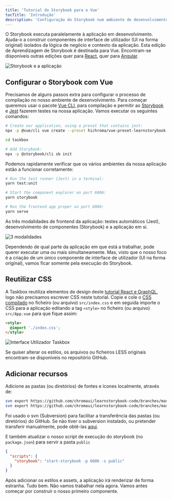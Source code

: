 ```yaml
---
title: 'Tutorial do Storybook para o Vue'
tocTitle: 'Introdução'
description: 'Configuração do Storybook num ambiente de desenvolvimento Vue'
---
```


O Storybook executa paralelamente à aplicação em desenvolvimento.
Ajuda-o a construir componentes de interface de utilizador (UI na forma original) isolados da lógica de negócio e contexto da aplicação.
Esta edição de Aprendizagem de Storybook é destinada para Vue.
Encontram-se disponíveis outras edições quer para [React](/react/pt/get-started), quer para [Angular](/angular/pt/get-started).

![Storybook e a aplicação](/intro-to-storybook/storybook-relationship.jpg)

## Configurar o Storybook com Vue

Precisamos de alguns passos extra para configurar o processo de compilação no nosso ambiente de desenvolvimento. Para começar queremos usar o pacote [Vue CLI](https://cli.vuejs.org), para compilação e permitir ao [Storybook](https://storybook.js.org/) e
[Jest](https://facebook.github.io/jest/) fazerem testes na nossa aplicação. Vamos executar os seguintes comandos:

```bash
# Create our application, using a preset that contains jest:
npx -p @vue/cli vue create --preset hichroma/vue-preset-learnstorybook

cd taskbox

# Add Storybook:
npx -p @storybook/cli sb init
```

Podemos rapidamente verificar que os vários ambientes da nossa aplicação estão a funcionar corretamente:

```bash
# Run the test runner (Jest) in a terminal:
yarn test:unit

# Start the component explorer on port 6006:
yarn storybook

# Run the frontend app proper on port 8080:
yarn serve
```

As três modalidades de frontend da aplicação: testes automáticos (Jest), desenvolvimento de componentes (Storybook) e a aplicação em si.

![3 modalidades](/intro-to-storybook/app-three-modalities-vue.png)

Dependendo de qual parte da aplicação em que está a trabalhar, pode querer executar uma ou mais simultaneamente.
Mas, visto que o nosso foco é a criação de um único componente de interface de utilizador (UI na forma original), vamos ficar somente pela execução do Storybook.

## Reutilizar CSS

A Taskbox reutiliza elementos de design deste [tutorial React e GraphQL](https://blog.hichroma.com/graphql-react-tutorial-part-1-6-d0691af25858), logo não precisamos escrever CSS neste tutorial. Copie e cole o [CSS compilado](https://github.com/chromaui/learnstorybook-code/blob/master/src/index.css) no ficheiro (ou arquivo) `src/index.css` e em seguida importe o CSS para a aplicação editando a tag `<style>` no ficheiro (ou arquivo) `src/App.vue` para que fique assim:

```html
<style>
  @import './index.css';
</style>
```

![Interface Utilizador Taskbox](/intro-to-storybook/ss-browserchrome-taskbox-learnstorybook.png)

<div class="aside">
  Se quiser alterar os estilos, os arquivos ou ficheiros LESS originais encontram-se disponíveis no repositório GitHub.
</div>

## Adicionar recursos

Adicione as pastas (ou diretórios) de fontes e ícones localmente, através de:

```bash
svn export https://github.com/chromaui/learnstorybook-code/branches/master/public/icon public/icon
svn export https://github.com/chromaui/learnstorybook-code/branches/master/public/font public/font
```

<div class="aside"> Foi usado o svn (Subversion) para facilitar a transferência das pastas (ou diretórios) do GitHub. Se não tiver o subversion instalado, ou pretender transferir manualmente, pode obtê-las <a href="https://github.com/chromaui/learnstorybook-code/tree/master/public">aqui</a>.</p></div>

E também atualizar o nosso script de execução do storybook (no `package.json`) para servir a pasta `public`

```json
{
  "scripts": {
    "storybook": "start-storybook -p 6006 -s public"
  }
}
```

Após adicionar os estilos e assets, a aplicação irá renderizar de forma estranha. Tudo bem. Não vamos trabalhar nela agora. Vamos antes começar por construir o nosso primeiro componente.
